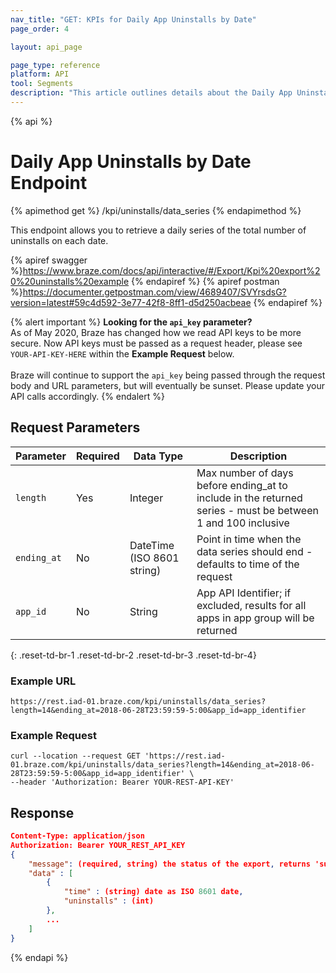 ```yaml
---
nav_title: "GET: KPIs for Daily App Uninstalls by Date"
page_order: 4

layout: api_page

page_type: reference
platform: API
tool: Segments
description: "This article outlines details about the Daily App Uninstalls endpoint."
---
```

{% api %}
# Daily App Uninstalls by Date Endpoint
{% apimethod get %}
/kpi/uninstalls/data_series
{% endapimethod %}

This endpoint allows you to retrieve a daily series of the total number of uninstalls on each date.

{% apiref swagger %}https://www.braze.com/docs/api/interactive/#/Export/Kpi%20export%20%20uninstalls%20example {% endapiref %}
{% apiref postman %}https://documenter.getpostman.com/view/4689407/SVYrsdsG?version=latest#59c4d592-3e77-42f8-8ff1-d5d250acbeae {% endapiref %}

{% alert important %}
__Looking for the `api_key` parameter?__<br>As of May 2020, Braze has changed how we read API keys to be more secure. Now API keys must be passed as a request header, please see `YOUR-API-KEY-HERE` within the __Example Request__ below.<br><br>Braze will continue to support the `api_key` being passed through the request body and URL parameters, but will eventually be sunset. Please update your API calls accordingly.
{% endalert %}

## Request Parameters

| Parameter| Required | Data Type | Description |
| -------- | -------- | --------- | ----------- |
| `length`    | Yes      | Integer | Max number of days before ending_at to include in the returned series - must be between 1 and 100 inclusive |
| `ending_at` | No       | DateTime (ISO 8601 string) | Point in time when the data series should end - defaults to time of the request |
| `app_id`    | No       | String | App API Identifier; if excluded, results for all apps in app group will be returned |
{: .reset-td-br-1 .reset-td-br-2 .reset-td-br-3  .reset-td-br-4}

### Example URL
`https://rest.iad-01.braze.com/kpi/uninstalls/data_series?length=14&ending_at=2018-06-28T23:59:59-5:00&app_id=app_identifier`

### Example Request
```
curl --location --request GET 'https://rest.iad-01.braze.com/kpi/uninstalls/data_series?length=14&ending_at=2018-06-28T23:59:59-5:00&app_id=app_identifier' \
--header 'Authorization: Bearer YOUR-REST-API-KEY'
```

## Response

```json
Content-Type: application/json
Authorization: Bearer YOUR_REST_API_KEY
{
    "message": (required, string) the status of the export, returns 'success' when completed without errors,
    "data" : [
        {
            "time" : (string) date as ISO 8601 date,
            "uninstalls" : (int)
        },
        ...
    ]
}
```

{% endapi %}

